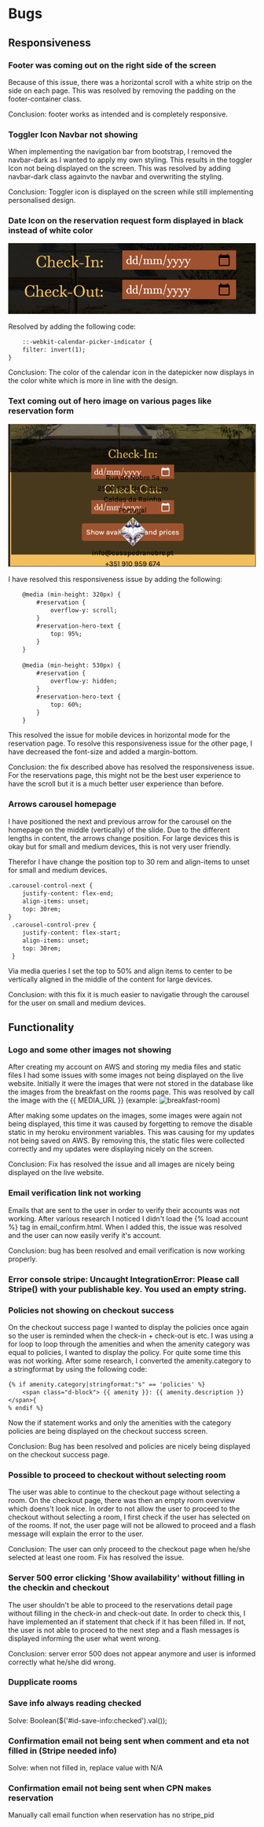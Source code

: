 # Bugs

## Responsiveness

### Footer was coming out on the right side of the screen
Because of this issue, there was a horizontal scroll with a white strip on the side on each page.
This was resolved by removing the padding on the footer-container class.

Conclusion: footer works as intended and is completely responsive.


### Toggler Icon Navbar not showing
When implementing the navigation bar from bootstrap, I removed the navbar-dark as I wanted to apply my own styling. 
This results in the toggler Icon not being displayed on the screen. 
This was resolved by adding navbar-dark class againvto the navbar and overwriting the styling.

Conclusion: Toggler icon is displayed on the screen while still implementing personalised design.

### Date Icon on the reservation request form displayed in black instead of white color
![Datepicker-black](/images-readme/bug-datepicker-black.png)

Resolved by adding the following code: 

```
    ::-webkit-calendar-picker-indicator {
    filter: invert(1);
}
```

Conclusion: The color of the calendar icon in the datepicker now displays in the color white which is more in line with the design.

### Text coming out of hero image on various pages like reservation form
![Datepicker-black](/images-readme/bug-herotext.png)

I have resolved this responsiveness issue by adding the following:

```
    @media (min-height: 320px) {
        #reservation {
            overflow-y: scroll;   
        }
        #reservation-hero-text {
            top: 95%;
        }
    }

    @media (min-height: 530px) {
        #reservation {
            overflow-y: hidden;   
        }
        #reservation-hero-text {
            top: 60%;
        }
    }
```

This resolved the issue for mobile devices in horizontal mode for the reservation page.
To resolve this responsiveness issue for the other page, I have decreased the font-size and added a margin-bottom. 

Conclusion: the fix described above has resolved the responsiveness issue.   
For the reservations page, this might not be the best user experience to have the scroll but it is a much better user experience than before. 

### Arrows carousel homepage
I have positioned the next and previous arrow for the carousel on the homepage on the middle (vertically) of the slide. 
Due to the different lengths in content, the arrows change position. For large devices this is okay but for small and medium devices, this is not very user friendly. 

Therefor I have change the position top to 30 rem and align-items to unset for small and medium devices.

```
.carousel-control-next {
    justify-content: flex-end;
    align-items: unset;
    top: 30rem;
}
 .carousel-control-prev {
    justify-content: flex-start;
    align-items: unset;
    top: 30rem;
 }

```

Via media queries I set the top to 50% and align items to center to be vertically aligned in the middle of the content for large devices.

Conclusion: with this fix it is much easier to navigatie through the carousel for the user on small and medium devices. 

## Functionality

### Logo and some other images not showing
After creating my account on AWS and storing my media files and static files I had some issues with some images not being displayed on the live website. 
Initially it were the images that were not stored in the database like the images from the breakfast on the rooms page. 
This was resolved by call the image with the {{ MEDIA_URL }} (example: <img src="{{ MEDIA_URL }}breakfast_room.jpg" alt="breakfast-room" class="d-block">)

After making some updates on the images, some images were again not being displayed, this time it was caused by forgetting to remove the disable static in my heroku environment variables. 
This was causing for my updates not being saved on AWS. By removing this, the static files were collected correctly and my updates were displaying nicely on the screen.

Conclusion: Fix has resolved the issue and all images are nicely being displayed on the live website.

### Email verification link not working
Emails that are sent to the user in order to verify their accounts was not working.
After various research I noticed I didn't load the {% load account %} tag in email_confirm.html.
When I added this, the issue was resolved and the user can now easily verify it's account. 

Conclusion: bug has been resolved and email verification is now working properly. 

### Error console stripe: Uncaught IntegrationError: Please call Stripe() with your publishable key. You used an empty string.


### Policies not showing on checkout success
On the checkout success page I wanted to display the policies once again so the user is reminded when the check-in + check-out is etc. 
I was using a for loop to loop through the amenities and when the amenity category was equal to policies, I wanted to display the policy.
For quite some time this was not working. After some research, I converted the amenity.category to a stringformat by using the following code:
```
{% if amenity.category|stringformat:"s" == 'policies' %} 
    <span class="d-block"> {{ amenity }}: {{ amenity.description }}</span>{
% endif %}
```

Now the if statement works and only the amenities with the category policies are being displayed on the checkout success screen.

Conclusion: Bug has been resolved and policies are nicely being displayed on the checkout success page. 

### Possible to proceed to checkout without selecting room
The user was able to continue to the checkout page without selecting a room. 
On the checkout page, there was then an empty room overview which doens't look nice. 
In order to not allow the user to proceed to the checkout without selecting a room, I first check if the user has selected on of the rooms. 
If not, the user page will not be allowed to proceed and a flash message will explain the error to the user. 

Conclusion: The user can only proceed to the checkout page when he/she selected at least one room. Fix has resolved the issue. 

### Server 500 error clicking 'Show availability' without filling in the checkin and checkout
The user shouldn't be able to proceed to the reservations detail page without filling in the check-in and check-out date. 
In order to check this, I have implemented an if statement that check if it has been filled in.
If not, the user is not able to proceed to the next step and a flash messages is displayed informing the user what went wrong. 

Conclusion: server error 500 does not appear anymore and user is informed correctly what he/she did wrong. 

### Dupplicate rooms

### Save info always reading checked 
Solve: Boolean($('#id-save-info:checked').val());

### Confirmation email not being sent when comment and eta not filled in (Stripe needed info)
Solve: when not filled in, replace value with N/A

### Confirmation email not being sent when CPN makes reservation
Manually call email function when reservation has no stripe_pid
